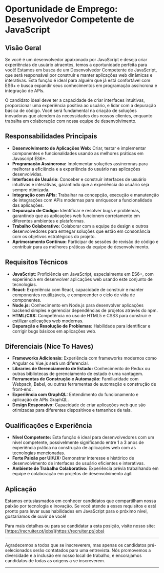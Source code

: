 
# Oportunidade de Emprego: Desenvolvedor Competente de JavaScript

## Visão Geral

Se você é um desenvolvedor apaixonado por JavaScript e deseja criar experiências de usuário atraentes, temos a oportunidade perfeita para você! Estamos em busca de um Desenvolvedor Competente de JavaScript, que será responsável por construir e manter aplicações web dinâmicas e interativas. Esta função é ideal para alguém que já está confortável com ES6+ e busca expandir seus conhecimentos em programação assíncrona e integração de APIs.

O candidato ideal deve ter a capacidade de criar interfaces intuitivas, proporcionar uma experiência positiva ao usuário, e lidar com a depuração básica de código. Você será fundamental na criação de soluções inovadoras que atendem às necessidades dos nossos clientes, enquanto trabalha em colaboração com nossa equipe de desenvolvimento.

## Responsabilidades Principais

- **Desenvolvimento de Aplicações Web:** Criar, testar e implementar componentes e funcionalidades usando as melhores práticas em Javascript ES6+.
- **Programação Assíncrona:** Implementar soluções assíncronas para melhorar a eficiência e a experiência do usuário nas aplicações desenvolvidas.
- **Interfaces de Usuário:** Conceber e construir interfaces de usuário intuitivas e interativas, garantindo que a experiência do usuário seja sempre otimizada.
- **Integração com APIs:** Trabalhar na concepção, execução e manutenção de integrações com APIs modernas para enriquecer a funcionalidade das aplicações.
- **Depuração de Código:** Identificar e resolver bugs e problemas, garantindo que as aplicações web funcionem corretamente em diferentes ambientes e plataformas.
- **Trabalho Colaborativo:** Colaborar com a equipe de design e outros desenvolvedores para entregar soluções que estão em consonância com os objetivos estratégicos do projeto.
- **Aprimoramento Contínuo:** Participar de sessões de revisão de código e contribuir para as melhores práticas da equipe de desenvolvimento.

## Requisitos Técnicos

- **JavaScript:** Proficiência em JavaScript, especialmente em ES6+, com experiência em desenvolver aplicações web usando este conjunto de tecnologias.
- **React:** Experiência com React, capacidade de construir e manter componentes reutilizáveis, e compreender o ciclo de vida de componentes.
- **Node.js:** Conhecimento em Node.js para desenvolver aplicações backend simples e gerenciar dependências de projetos através do npm.
- **HTML/CSS:** Competência no uso de HTML5 e CSS3 para construir e estilizar aplicações web modernas.
- **Depuração e Resolução de Problemas:** Habilidade para identificar e corrigir bugs básicos em aplicações web.

## Diferenciais (Nice To Haves)

- **Frameworks Adicionais:** Experiência com frameworks modernos como Angular ou Vue.js será um diferencial.
- **Libraries de Gerenciamento de Estado:** Conhecimento de Redux ou outras bibliotecas de gerenciamento de estado é uma vantagem.
- **Ferramentas de Construção e Automação:** Familiaridade com Webpack, Babel, ou outras ferramentas de automação e construção de front-end.
- **Experiência com GraphQL:** Entendimento do funcionamento e aplicação de APIs GraphQL.
- **Design Responsivo:** Capacidade de criar aplicações web que são otimizadas para diferentes dispositivos e tamanhos de tela.

## Qualificações e Experiência

- **Nível Competente:** Esta função é ideal para desenvolvedores com um nível competente, possivelmente significando entre 1 a 3 anos de experiência prática na construção de aplicações web com as tecnologias mencionadas.
- **Forte Paixão por UI/UX:** Demonstrar interesse e histórico de desenvolvimento de interfaces de usuário eficientes e interativas.
- **Ambiente de Trabalho Colaborativo:** Experiência prévia trabalhando em equipe e colaboração em projetos de desenvolvimento ágil.

## Aplicação

Estamos entusiasmados em conhecer candidatos que compartilham nossa paixão por tecnologia e inovação. Se você atende a esses requisitos e está pronto para levar suas habilidades em JavaScript para o próximo nível, gostaríamos de ouvir de você!

Para mais detalhes ou para se candidatar a esta posição, visite nosso site: [https://recruiter.pt/jobs](https://recruiter.pt/jobs)

---

Agradecemos a todos que se inscreverem, mas apenas os candidatos pré-selecionados serão contatados para uma entrevista. Nós promovemos a diversidade e a inclusão em nosso local de trabalho, e encorajamos candidatos de todas as origens a se inscreverem.

---
